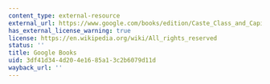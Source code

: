 ```yaml
---
content_type: external-resource
external_url: https://www.google.com/books/edition/Caste_Class_and_Capital/8HaJDgAAQBAJ?hl=en&gbpv=1
has_external_license_warning: true
license: https://en.wikipedia.org/wiki/All_rights_reserved
status: ''
title: Google Books
uid: 3df41d34-4d20-4e16-85a1-3c2b6079d11d
wayback_url: ''
---
```

